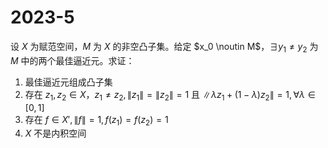 # 2023-5

设 $X$ 为赋范空间，$M$ 为 $X$ 的非空凸子集。给定 $x_0 \noutin M$，$\exists y_1 \ne y_2$ 为 $M$ 中的两个最佳逼近元。求证：

1. 最佳逼近元组成凸子集
2. 存在 $z_1, z_2 \in X$，$z_1 \ne z_2, \|z_1\| = \|z_2\| = 1$ 且 $\|\lambda z_1 + (1 - \lambda) z_2\| = 1, \forall \lambda \in [0, 1]$
3. 存在 $f \in X', \|f\| = 1, f(z_1) = f(z_2) = 1$
4. $X$ 不是内积空间

